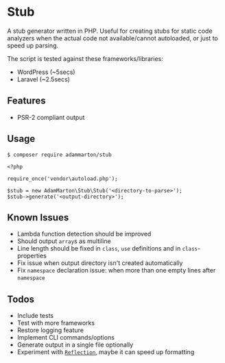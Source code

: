# Stub

A stub generator written in PHP. Useful for creating stubs for static code analyzers when the actual code not available/cannot autoloaded, or just to speed up parsing.

The script is tested against these frameworks/libraries:

* WordPress (~5secs)
* Laravel (~2.5secs)

## Features

* PSR-2 compliant output

## Usage

```
$ composer require adammarton/stub
```

```
<?php

require_once('vendor\autoload.php');

$stub = new AdamMarton\Stub\Stub('<directory-to-parse>');
$stub->generate('<output-directory>');
```

## Known Issues

* Lambda function detection should be improved
* Should output `array`s as multiline
* Line length should be fixed in `class`, `use` definitions and in `class`-properties
* Fix issue when output directory isn't created automatically
* Fix `namespace` declaration issue: when more than one empty lines after `namespace`

## Todos

* Include tests
* Test with more frameworks
* Restore logging feature
* Implement CLI commands/options
* Generate output in a single file optionally
* Experiment with [`Reflection`](http://php.net/manual/en/book.reflection.php), maybe it can speed up formatting
